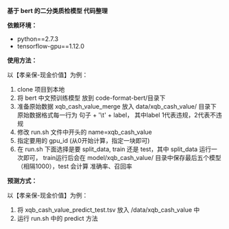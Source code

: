 **基于 bert 的二分类质检模型 代码整理**

**依赖环境：**

- python==2.7.3
- tensorflow-gpu==1.12.0

**使用方法：**

以【孝亲保-现金价值】为例：

1. clone     项目到本地
2. 将 bert 中文预训练模型 放到     code-format-bert/目录下
3. 准备原始数据     xqb_cash_value_merge 放入 data/xqb_cash_value/ 目录下 原始数据格式每一行为 句子 + '\t' +     label， 其中label 1代表违规，2代表不违规
4. 修改 run.sh 文件中开头的     name=xqb_cash_value
5. 指定要用的 gpu_id     (从0开始计算，指定一块即可)
6. 在 run.sh 下面选择是要     split_data, train 还是 test，其中 split_data 运行一次即可， train运行后会在     model/xqb_cash_value/ 目录中保存最后五个模型（相隔1000），test 会计算 准确率、召回率

**预测方式：**

以【孝亲保-现金价值】为例：

1. 将     xqb_cash_value_predict_test.tsv 放入 /data/xqb_cash_value 中
2. 运行 run.sh 中的     predict 方法
